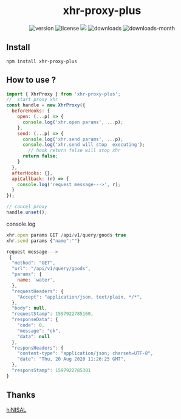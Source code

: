<h1 align='center'>xhr-proxy-plus</h1>
<p align='center'>
  <img src='https://img.shields.io/npm/v/xhr-proxy-plus.svg?style=flat-square' alt="version">
  <img src='https://img.shields.io/npm/l/xhr-proxy-plus.svg' alt="license">
  <img src='http://img.badgesize.io/https://unpkg.com/xhr-proxy-plus/build/index.js?compression=gzip&label=gzip%20size:%20&style=flat-square'>
  <img src='https://img.shields.io/npm/dt/xhr-proxy-plus.svg?style=flat-square' alt="downloads">
  <img src='https://img.shields.io/npm/dm/xhr-proxy-plus.svg?style=flat-square' alt="downloads-month">
</p>

## Install
```
npm install xhr-proxy-plus
```

## How to use ?
```js
import { XhrProxy } from 'xhr-proxy-plus';
//  start proxy xhr
const handle = new XhrProxy({
  beforeHooks: {
    open: (...p) => {
      console.log('xhr.open params', ...p);
    },
    send: (...p) => {
      console.log('xhr.send params', ...p);
      console.log('xhr.send will stop  executing');
        // hook return false will stop xhr
      return false;
    }
  },
  afterHooks: {},
  apiCallback: (r) => {
    console.log('request message--->', r);
  }
});

// cancel proxy
handle.unset();
```

console.log
```js 
xhr.open params GET /api/v1/query/goods true
xhr.send params {"name":""}

request message--->
 {
  "method": "GET",
  "url": "/api/v1/query/goods",
  "params": {
    name: 'water',
  },
  "requestHeaders": {
    "Accept": "application/json, text/plain, */*",
  },
  "body": null,
  "requestStamp": 1597922785160,
  "responseData": {
    "code": 0,
    "message": "ok",
    "data": null
  },
  "responsHeaders": {
    "content-type": "application/json; charset=UTF-8",
    "date": "Thu, 20 Aug 2020 11:26:25 GMT",
  },
  "responsStamp": 1597922785301
}

```

## Thanks
[hiNISAL](https://github.com/hiNISAL/any-xhr)